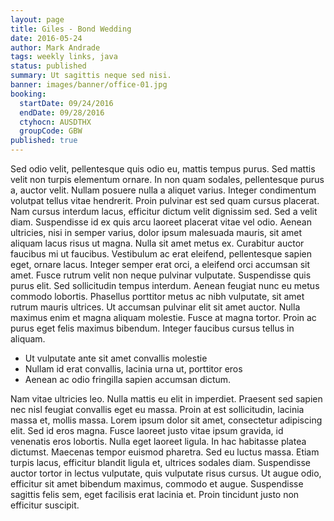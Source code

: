 ```yaml
---
layout: page
title: Giles - Bond Wedding
date: 2016-05-24
author: Mark Andrade
tags: weekly links, java
status: published
summary: Ut sagittis neque sed nisi.
banner: images/banner/office-01.jpg
booking:
  startDate: 09/24/2016
  endDate: 09/28/2016
  ctyhocn: AUSDTHX
  groupCode: GBW
published: true
---
```

Sed odio velit, pellentesque quis odio eu, mattis tempus purus. Sed mattis velit non turpis elementum ornare. In non quam sodales, pellentesque purus a, auctor velit. Nullam posuere nulla a aliquet varius. Integer condimentum volutpat tellus vitae hendrerit. Proin pulvinar est sed quam cursus placerat. Nam cursus interdum lacus, efficitur dictum velit dignissim sed. Sed a velit diam. Suspendisse id ex quis arcu laoreet placerat vitae vel odio. Aenean ultricies, nisi in semper varius, dolor ipsum malesuada mauris, sit amet aliquam lacus risus ut magna. Nulla sit amet metus ex. Curabitur auctor faucibus mi ut faucibus. Vestibulum ac erat eleifend, pellentesque sapien eget, ornare lacus. Integer semper erat orci, a eleifend orci accumsan sit amet.
Fusce rutrum velit non neque pulvinar vulputate. Suspendisse quis purus elit. Sed sollicitudin tempus interdum. Aenean feugiat nunc eu metus commodo lobortis. Phasellus porttitor metus ac nibh vulputate, sit amet rutrum mauris ultrices. Ut accumsan pulvinar elit sit amet auctor. Nulla maximus enim et magna aliquam molestie. Fusce at magna tortor. Proin ac purus eget felis maximus bibendum. Integer faucibus cursus tellus in aliquam.

* Ut vulputate ante sit amet convallis molestie
* Nullam id erat convallis, lacinia urna ut, porttitor eros
* Aenean ac odio fringilla sapien accumsan dictum.

Nam vitae ultricies leo. Nulla mattis eu elit in imperdiet. Praesent sed sapien nec nisl feugiat convallis eget eu massa. Proin at est sollicitudin, lacinia massa et, mollis massa. Lorem ipsum dolor sit amet, consectetur adipiscing elit. Sed id eros magna. Fusce laoreet justo vitae ipsum gravida, id venenatis eros lobortis. Nulla eget laoreet ligula. In hac habitasse platea dictumst. Maecenas tempor euismod pharetra. Sed eu luctus massa. Etiam turpis lacus, efficitur blandit ligula et, ultrices sodales diam. Suspendisse auctor tortor in lectus vulputate, quis vulputate risus cursus. Ut augue odio, efficitur sit amet bibendum maximus, commodo et augue. Suspendisse sagittis felis sem, eget facilisis erat lacinia et. Proin tincidunt justo non efficitur suscipit.
